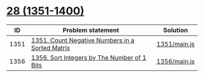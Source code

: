 # [28 (1351-1400)](https://leetcode.com/problemset/all/#page-29)


| ID   | Problem statement                                                                                                           | Solution                     |
|------|-----------------------------------------------------------------------------------------------------------------------------|------------------------------|
| 1351 | [1351. Count Negative Numbers in a Sorted Matrix](https://leetcode.com/problems/count-negative-numbers-in-a-sorted-matrix/) | [1351/main.js](1351/main.js) |
| 1356 | [1356. Sort Integers by The Number of 1 Bits](https://leetcode.com/problems/sort-integers-by-the-number-of-1-bits/)         | [1356/main.js](1356/main.js) |

